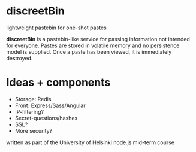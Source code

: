 discreetBin
===========

lightweight pastebin for one-shot pastes

**discreetBin** is a pastebin-like service for passing information not intended for everyone.
Pastes are stored in volatile memory and no persistence model is supplied.
Once a paste has been viewed, it is immediately destroyed.


Ideas + components
===========
* Storage: Redis
* Front: Express/Sass/Angular
* IP-filtering?
* Secret-questions/hashes
* SSL?
* More security?

written as part of the University of Helsinki node.js mid-term course
